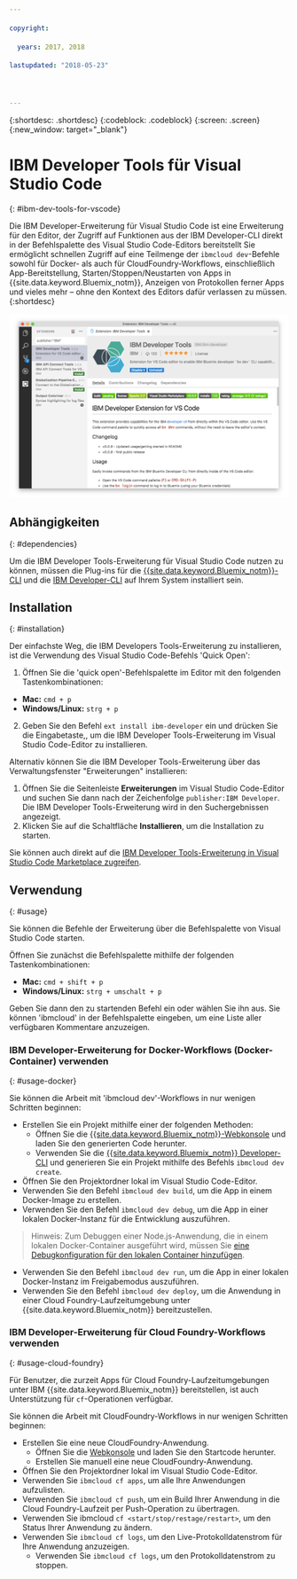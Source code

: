 ```yaml
---

copyright:

  years: 2017, 2018

lastupdated: "2018-05-23"



---
```


{:shortdesc: .shortdesc}
{:codeblock: .codeblock}
{:screen: .screen}
{:new_window: target="_blank"}

# IBM Developer Tools für Visual Studio Code
{: #ibm-dev-tools-for-vscode}

Die IBM Developer-Erweiterung für Visual Studio Code ist eine Erweiterung für den Editor, der Zugriff auf Funktionen aus der IBM Developer-CLI direkt in der Befehlspalette des Visual Studio Code-Editors bereitstellt  Sie ermöglicht schnellen Zugriff auf eine Teilmenge der `ibmcloud dev`-Befehle sowohl für Docker- als auch für CloudFoundry-Workflows, einschließlich App-Bereitstellung, Starten/Stoppen/Neustarten von Apps in {{site.data.keyword.Bluemix_notm}}, Anzeigen von Protokollen ferner Apps und vieles mehr – ohne den Kontext des Editors dafür verlassen zu müssen.
{:shortdesc}

![Screenshot der IBM Developer-Downloadanzeige für Erweiterungen](vscode.png "Downloadanzeige für Erweiterungen in Visual Studio Code")

## Abhängigkeiten
{: #dependencies}

Um die IBM Developer Tools-Erweiterung für Visual Studio Code nutzen zu können, müssen die Plug-ins für die [{{site.data.keyword.Bluemix_notm}}-CLI](https://plugins.ng.bluemix.net/ui/home.html) und die [IBM Developer-CLI](index.html) auf Ihrem System installiert sein.

## Installation
{: #installation}

Der einfachste Weg, die IBM Developers Tools-Erweiterung zu installieren, ist die Verwendung des Visual Studio Code-Befehls 'Quick Open':

1. Öffnen Sie die 'quick open'-Befehlspalette im Editor mit den folgenden Tastenkombinationen:

  * **Mac:** `cmd + p`
  * **Windows/Linux:** `strg + p`

2. Geben Sie den Befehl `ext install ibm-developer` ein und drücken Sie die Eingabetaste,, um die IBM Developer Tools-Erweiterung im Visual Studio Code-Editor zu installieren.

Alternativ können Sie die IBM Developer Tools-Erweiterung über das Verwaltungsfenster "Erweiterungen" installieren:

1. Öffnen Sie die Seitenleiste **Erweiterungen** im Visual Studio Code-Editor und suchen Sie dann nach der Zeichenfolge `publisher:IBM Developer`.  Die IBM Developer Tools-Erweiterung wird in den Suchergebnissen angezeigt.  
2. Klicken Sie auf die Schaltfläche **Installieren**, um die Installation zu starten.

Sie können auch direkt auf die [IBM Developer Tools-Erweiterung in Visual Studio Code Marketplace zugreifen](https://marketplace.visualstudio.com/items?itemName=IBM.ibm-developer).

## Verwendung
{: #usage}

Sie können die Befehle der Erweiterung über die Befehlspalette von Visual Studio Code starten.

Öffnen Sie zunächst die Befehlspalette mithilfe der folgenden Tastenkombinationen:

* **Mac:** `cmd + shift + p`
* **Windows/Linux:** `strg + umschalt + p`

Geben Sie dann den zu startenden Befehl ein oder wählen Sie ihn aus. Sie können 'ibmcloud' in der Befehlspalette eingeben, um eine Liste aller verfügbaren Kommentare anzuzeigen.

### IBM Developer-Erweiterung for Docker-Workflows (Docker-Container) verwenden
{: #usage-docker}

Sie können die Arbeit mit 'ibmcloud dev'-Workflows in nur wenigen Schritten beginnen:
* Erstellen Sie ein Projekt mithilfe einer der folgenden Methoden:
  * Öffnen Sie die [{{site.data.keyword.Bluemix_notm}}-Webkonsole](https://console.ng.bluemix.net/developer/getting-started/) und laden Sie den generierten Code herunter.
  * Verwenden Sie die [{{site.data.keyword.Bluemix_notm}} Developer-CLI](index.html) und generieren Sie ein Projekt mithilfe des Befehls `ibmcloud dev create`.
* Öffnen Sie den Projektordner lokal im Visual Studio Code-Editor.
* Verwenden Sie den Befehl `ibmcloud dev build`, um die App in einem Docker-Image zu erstellen.
* Verwenden Sie den Befehl `ibmcloud dev debug`, um die App in einer lokalen Docker-Instanz für die Entwicklung auszuführen.
> Hinweis: Zum Debuggen einer Node.js-Anwendung, die in einem lokalen Docker-Container ausgeführt wird, müssen Sie [eine Debugkonfiguration für den lokalen Container hinzufügen](https://github.com/IBM-Bluemix/ibm-developer-extension-vscode#debugging-nodejs-apps-within-the-local-docker-container).
* Verwenden Sie den Befehl `ibmcloud dev run`, um die App in einer lokalen Docker-Instanz im Freigabemodus auszuführen.
* Verwenden Sie den Befehl `ibmcloud dev deploy`, um die Anwendung in einer Cloud Foundry-Laufzeitumgebung unter {{site.data.keyword.Bluemix_notm}} bereitzustellen.

### IBM Developer-Erweiterung für Cloud Foundry-Workflows verwenden
{: #usage-cloud-foundry}

Für Benutzer, die zurzeit Apps für Cloud Foundry-Laufzeitumgebungen unter IBM {{site.data.keyword.Bluemix_notm}} bereitstellen, ist auch Unterstützung für `cf`-Operationen verfügbar.

Sie können die Arbeit mit CloudFoundry-Workflows in nur wenigen Schritten beginnen:
* Erstellen Sie eine neue CloudFoundry-Anwendung.
  * Öffnen Sie die [Webkonsole](https://console.ng.bluemix.net/dashboard/cf-apps) und laden Sie den Startcode herunter.
  * Erstellen Sie manuell eine neue CloudFoundry-Anwendung.
* Öffnen Sie den Projektordner lokal im Visual Studio Code-Editor.
* Verwenden Sie `ibmcloud cf apps`, um alle Ihre Anwendungen aufzulisten.
* Verwenden Sie `ibmcloud cf push`, um ein Build Ihrer Anwendung in die Cloud Foundry-Laufzeit per Push-Operation zu übertragen.
* Verwenden Sie ibmcloud `cf <start/stop/restage/restart>`, um den Status Ihrer Anwendung zu ändern.
* Verwenden Sie `ibmcloud cf logs`, um den Live-Protokolldatenstrom für Ihre Anwendung anzuzeigen.
  * Verwenden Sie `ibmcloud cf logs`, um den Protokolldatenstrom zu stoppen.

